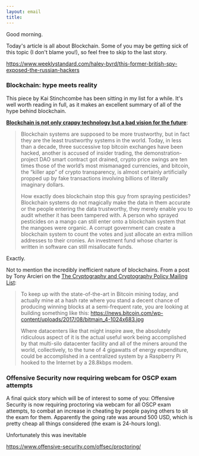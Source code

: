 ```yaml
---
layout: email
title: 
---
```


Good morning.

Today's article is all about Blockchain. Some of you may be getting sick of this topic (I don't blame you!), so feel free to skip to the last story.

https://www.weeklystandard.com/haley-byrd/this-former-british-spy-exposed-the-russian-hackers

### Blockchain: hype meets reality

This piece by Kai Stinchcombe has been sitting in my list for a while. It's well worth reading in full, as it makes an excellent summary of all of the hype behind blockchain.

 [**Blockchain is not only crappy technology but a bad vision for the future**](https://medium.com/@kaistinchcombe/decentralized-and-trustless-crypto-paradise-is-actually-a-medieval-hellhole-c1ca122efdec):
 
>Blockchain systems are supposed to be more trustworthy, but in fact they are the least trustworthy systems in the world. Today, in less than a decade, three successive top bitcoin exchanges have been hacked, another is accused of insider trading, the demonstration-project DAO smart contract got drained, crypto price swings are ten times those of the world’s most mismanaged currencies, and bitcoin, the “killer app” of crypto transparency, is almost certainly artificially propped up by fake transactions involving billions of literally imaginary dollars.
>
>How exactly does blockchain stop this guy from spraying pesticides?
Blockchain systems do not magically make the data in them accurate or the people entering the data trustworthy, they merely enable you to audit whether it has been tampered with. A person who sprayed pesticides on a mango can still enter onto a blockchain system that the mangoes were organic. A corrupt government can create a blockchain system to count the votes and just allocate an extra million addresses to their cronies. An investment fund whose charter is written in software can still misallocate funds.

Exactly.

Not to mention the incredibly inefficient nature of blockchains. From a post by Tony Arcieri on the [The Cryptography and Cryptography Policy Mailing List](http://www.metzdowd.com/pipermail/cryptography/2018-February/033788.html/):

>To keep up with the state-of-the-art in Bitcoin mining today, and actually
mine at a hash rate where you stand a decent chance of producing winning
blocks at a semi-frequent rate, you are looking at building something like
this: https://news.bitcoin.com/wp-content/uploads/2017/08/bitmain_4-1024x683.jpg
>
>Where datacenters like that might inspire awe, the absolutely ridiculous
aspect of it is the actual useful work being accomplished by that
multi-silo datacenter facility and all of the miners around the world,
collectively, to the tune of 4 gigawatts of energy expenditure, could be
accomplished in a centralized system by a Raspberry Pi hooked to the
Internet by a 28.8kbps modem.

### Offensive Security now requiring webcam for OSCP exam attempts

A final quick story which will be of interest to some of you: Offensive Security is now requiring proctoring via webcam for all OSCP exam attempts, to combat an increase in cheating by people paying others to sit the exam for them. Apparently the going rate was around 500 USD, which is pretty cheap all things considered (the exam is 24-hours long). 

Unfortunately this was inevitable

https://www.offensive-security.com/offsec/proctoring/